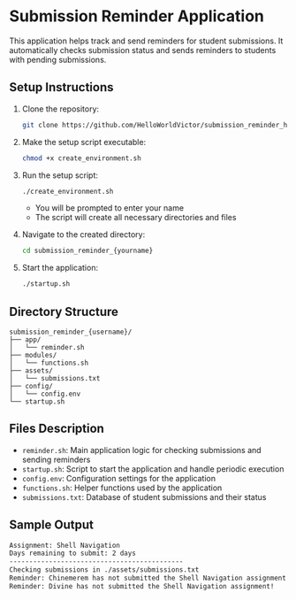 # Submission Reminder Application

This application helps track and send reminders for student submissions. It automatically checks submission status and sends reminders to students with pending submissions.

## Setup Instructions

1. Clone the repository:
   ```bash
   git clone https://github.com/HelloWorldVictor/submission_reminder_hamzat_victor_oluwabori.git
   ```

2. Make the setup script executable:
   ```bash
   chmod +x create_environment.sh
   ```

3. Run the setup script:
   ```bash
   ./create_environment.sh
   ```
   - You will be prompted to enter your name
   - The script will create all necessary directories and files

4. Navigate to the created directory:
   ```bash
   cd submission_reminder_{yourname}
   ```

5. Start the application:
   ```bash
   ./startup.sh
   ```

## Directory Structure

```
submission_reminder_{username}/
├── app/
│   └── reminder.sh
├── modules/
│   └── functions.sh
├── assets/
│   └── submissions.txt
├── config/
│   └── config.env
└── startup.sh
```

## Files Description

- `reminder.sh`: Main application logic for checking submissions and sending reminders
- `startup.sh`: Script to start the application and handle periodic execution
- `config.env`: Configuration settings for the application
- `functions.sh`: Helper functions used by the application
- `submissions.txt`: Database of student submissions and their status

## Sample Output

```bash
Assignment: Shell Navigation
Days remaining to submit: 2 days
--------------------------------------------
Checking submissions in ./assets/submissions.txt
Reminder: Chinemerem has not submitted the Shell Navigation assignment!
Reminder: Divine has not submitted the Shell Navigation assignment!
```
